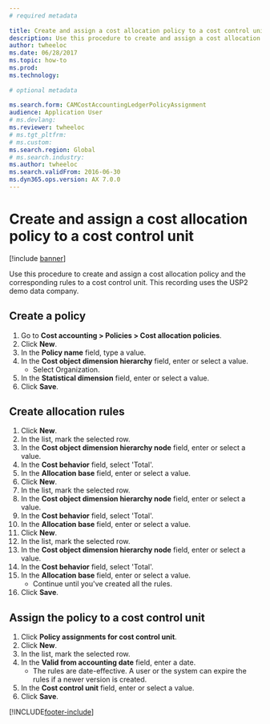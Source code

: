 ```yaml
--- 
# required metadata 
 
title: Create and assign a cost allocation policy to a cost control unit
description: Use this procedure to create and assign a cost allocation policy and the corresponding rules to a cost control unit. 
author: twheeloc
ms.date: 06/28/2017
ms.topic: how-to 
ms.prod:  
ms.technology:  
 
# optional metadata 
 
ms.search.form: CAMCostAccountingLedgerPolicyAssignment
audience: Application User 
# ms.devlang:  
ms.reviewer: twheeloc
# ms.tgt_pltfrm:  
# ms.custom:  
ms.search.region: Global
# ms.search.industry: 
ms.author: twheeloc
ms.search.validFrom: 2016-06-30 
ms.dyn365.ops.version: AX 7.0.0 
---
```

# Create and assign a cost allocation policy to a cost control unit

[!include [banner](../../includes/banner.md)]

Use this procedure to create and assign a cost allocation policy and the corresponding rules to a cost control unit. This recording uses the USP2 demo data company.


## Create a policy
1. Go to **Cost accounting > Policies > Cost allocation policies**.
2. Click **New**.
3. In the **Policy name** field, type a value.
4. In the **Cost object dimension hierarchy** field, enter or select a value.
    * Select Organization.  
5. In the **Statistical dimension** field, enter or select a value.
6. Click **Save**.

## Create allocation rules
1. Click **New**.
2. In the list, mark the selected row.
3. In the **Cost object dimension hierarchy node** field, enter or select a value.
4. In the **Cost behavior** field, select 'Total'.
5. In the **Allocation base** field, enter or select a value.
6. Click **New**.
7. In the list, mark the selected row.
8. In the **Cost object dimension hierarchy node** field, enter or select a value.
9. In the **Cost behavior** field, select 'Total'.
10. In the **Allocation base** field, enter or select a value.
11. Click **New**.
12. In the list, mark the selected row.
13. In the **Cost object dimension hierarchy node** field, enter or select a value.
14. In the **Cost behavior** field, select 'Total'.
15. In the **Allocation base** field, enter or select a value.
    * Continue until you've created all the rules.  
16. Click **Save**.

## Assign the policy to a cost control unit
1. Click **Policy assignments for cost control unit**.
2. Click **New**.
3. In the list, mark the selected row.
4. In the **Valid from accounting date** field, enter a date.
    * The rules are date-effective. A user or the system can expire the rules if a newer version is created.  
5. In the **Cost control unit** field, enter or select a value.
6. Click **Save**.



[!INCLUDE[footer-include](../../../includes/footer-banner.md)]
